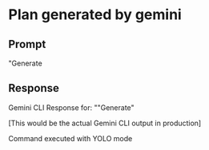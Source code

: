 # Plan generated by gemini

## Prompt
"Generate

## Response
Gemini CLI Response for: ""Generate"

[This would be the actual Gemini CLI output in production]

Command executed with YOLO mode